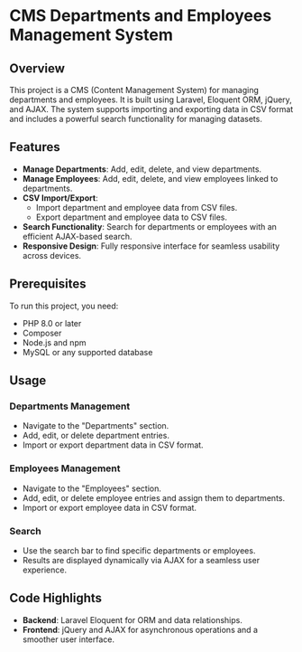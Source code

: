 # CMS Departments and Employees Management System

## Overview

This project is a CMS (Content Management System) for managing departments and employees. It is built using Laravel, Eloquent ORM, jQuery, and AJAX. The system supports importing and exporting data in CSV format and includes a powerful search functionality for managing datasets.

## Features

- **Manage Departments**: Add, edit, delete, and view departments.
- **Manage Employees**: Add, edit, delete, and view employees linked to departments.
- **CSV Import/Export**:
  - Import department and employee data from CSV files.
  - Export department and employee data to CSV files.
- **Search Functionality**: Search for departments or employees with an efficient AJAX-based search.
- **Responsive Design**: Fully responsive interface for seamless usability across devices.

## Prerequisites

To run this project, you need:

- PHP 8.0 or later
- Composer
- Node.js and npm
- MySQL or any supported database

## Usage

### Departments Management

- Navigate to the "Departments" section.
- Add, edit, or delete department entries.
- Import or export department data in CSV format.

### Employees Management

- Navigate to the "Employees" section.
- Add, edit, or delete employee entries and assign them to departments.
- Import or export employee data in CSV format.

### Search

- Use the search bar to find specific departments or employees.
- Results are displayed dynamically via AJAX for a seamless user experience.

## Code Highlights

- **Backend**: Laravel Eloquent for ORM and data relationships.
- **Frontend**: jQuery and AJAX for asynchronous operations and a smoother user interface.
